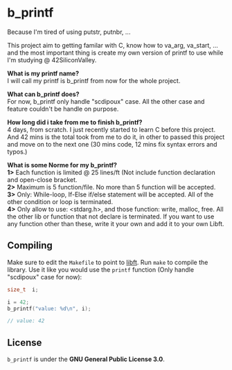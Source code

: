 # b_printf
Because I'm tired of using putstr, putnbr, ...

This project aim to getting familar with C, know how to va_arg, va_start, ... and the most important thing is create my own version of printf to use while I'm studying @ 42SiliconValley.

<b>What is my printf name?</b>
<br />I will call my printf is b_printf from now for the whole project.

<b>What can b_printf does?</b>
<br />For now, b_printf only handle "scdipoux" case. All the other case and feature couldn't be handle on purpose.

<b>How long did i take from me to finish b_printf?</b>
<br /> 4 days, from scratch. I just recently started to learn C before this project. And 42 mins is the total took from me to do it, in other to passed this project and move on to the next one (30 mins code, 12 mins fix syntax errors and typos.)

<b> What is some Norme for my b_printf?</b>
<br /><b>1></b> Each function is limited @ 25 lines/ft (Not include function declaration and open-close bracket.
<br /><b>2></b> Maximum is 5 function/file. No more than 5 function will be accepted.
<br /><b>3></b> Only: While-loop, If-Else if/else statement will be accepted. All of the other condition or loop is terminated.
<br /><b>4></b> Only allow to use: <stdarg.h>, and those function: write, malloc, free. All the other lib or function that not declare is terminated. If you want to use any function other than these, write it your own and add it to your own Libft. 
## Compiling

Make sure to edit the `Makefile` to point to
[libft](https://github.com/khoab/libft). Run `make` to compile the
library. Use it like you would use the `printf` function (Only handle "scdipoux" case for now):

```c
size_t  i;

i = 42;
b_printf("value: %d\n", i);

// value: 42
```

## License
`b_printf` is under the **GNU General Public License 3.0**.

